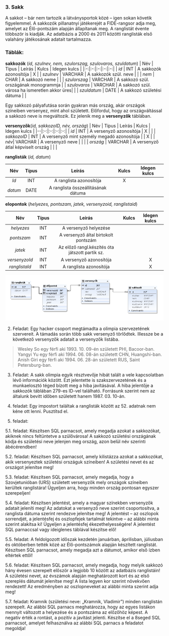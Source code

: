 ### 3. Sakk
A sakkot – bár nem tartozik a látványsportok közé – igen sokan követik figyelemmel.
A sakkozók pillanatnyi játékerejét a FIDE-rangsor adja meg, amelyet az Élő-pontszám alapján állapítanak meg. A ranglistát évente többször is kiadják. Az adatbázis a 2000 és 2011 közötti ranglisták első valahány játékosának adatait tartalmazza.

### Táblák:
**sakkozók** (*id, szulnev, nem, szulorszag, szulovaros, szuldatum*)
| Név | Típus | Leírás | Kulcs | Idegen kulcs |
|:-:|:-:|:-:|:-:|:-:|
| *id* | INT | A sakkozók azonosítója | X |
| *szulnev* | VARCHAR | A sakkozók szül. neve |  |
| *nem* | CHAR | A sakkozó neme |  |
| *szulorszag* | VARCHAR | A sakkozó szül. országának monogrammja |
| *szulovaros* | VARCHAR | A sakkozó szül. városa ha ismeretlen akkor üres|  |
| *szuldatum* | DATE | A sakkozó születési dátuma |  |

Egy sakkozó pályafutása során gyakran más ország, akár országok színeiben versenyez, mint
ahol született. Előfordul, hogy az országváltással a sakkozó neve is megváltozik. Ez jelenik
meg a **versenyzők** táblában.

**versenyzők**(*id, sakkozoID, név, ország*)
| Név | Típus | Leírás | Kulcs | Idegen kulcs |
|--|:-:|:-:|:-:|:-:|
| *id* | INT | A versenyző azonosítója | X |  |
| *sakkozoID* | INT | A versenyző mint személy megadó azonosítója |  | X |
| *név*| VARCHAR | A versenyző neve |  |  |
| *ország* | VARCHAR | A versenyző átlal képviselt ország |  |  |

__ranglisták__ (*id, datum*)

| Név | Típus | Leírás | Kulcs | Idegen kulcs |
|:-:|:-:|:-:|:-:|:-:|
| *Id* | INT | A ranglista azonosítója | X |  |
| *datum* | DATE | A ranglista összeállításának dátuma |  |  |

**elopontok** (_helyezes, pontszam, jatek, versenyzoid, ranglistaid_)

| Név | Típus | Leírás | Kulcs | Idegen kulcs |
|:-:|:-:|:-:|:-:|:-:|
| *helyezes* | INT | A versenyző helyezése |  |  |
| *pontszam* | INT | A versenyző által birtokolt pontszám |  |  |
| *jatek* | INT | Az előző rangl.készítés óta játszott partik sz. |  |  |
| *versenyzoId* | INT | A versenyző azonosítója |  | X |
| *ranglistaId* | INT | A ranglista azonosítója |  | X |


![](/képek/tábla.png)


2. Feladat:
Egy hacker csoport megtámadta a olimpia szervezetének szervereit. A támadás során több sakk versenyző törlődtek. Illessze be a következő versenyzők adatait a versenyzők listába.
>Wesley So egy férfi aki 1993. 10. 09-én született PHI, Bacoor-ban.
>Yangyi Yu egy férfi aki 1994. 06. 08-án született CHN, Huangshi-ban.
>Anish Giri egy férfi aki 1994. 06. 28-án született RUS, Saint Petersburg-ban.

3. Feladat:
A sakk olimpia egyik résztvevője hibát talált a vele kapcsolatban lévő információk között. Ezt jelentette is szakszervezetének és a munkaelosztó téged bízott meg a hiba javításával. A hiba jelentője a sakkozók táblában 279-es ID-vel található. Forrásunk szerint nem az általunk bevitt időben született hanem 1987. 03. 10-án.

4. feladat:
Egy impostort találtak a ranglisták között az 52. adatnak nem kéne ott lenni. Pusztítsd el.

5. feladat:

5.1. feladat:
Készítsen SQL parnacsot, amely megadja azokat a sakkozókat, akiknek nincs feltüntetve a szülővárosa! A sakkozó születési országának kódja és születési neve jelenjen meg ország, azon belül név szerinti ábécérendben!

5.2. feladat:
Készítsen SQL parnacsot, amely kilistázza azokat a sakkozókat, akik versenyeztek születési országuk színeiben! A születési nevet és az országot jelenítse meg!

5.3. feladat:
Készítsen SQL parnacsot, amely megadja, hogy a Szovjetunióban (URS) született versenyzők mely országok színeiben kerültek ranglistára! Ügyeljen arra, hogy minden ország pontosan egyszer szerepeljen!

5.4. feladat:
Készítsen jelentést, amely a magyar színekben versenyzők adatait jeleníti meg! Az adatokat a versenyző neve szerint csoportosítva, a ranglista dátuma szerint rendezve jelenítse meg! A jelentést – az oszlopok sorrendjét, a jelentésfej és oszlopfejek tartalmát tekintve – az alábbi minta szerint alakítsa ki! Ügyeljen a jelentésfej ékezethelyességére! A jelentést SQL parnaccsal vagy ideiglenes táblával készítse elő!

5.5. feladat:
A feldolgozott időszak kezdetén januárban, áprilisban, júliusban és októberben tették közé az Élő-pontszámok alapján készített ranglistát. Készítsen SQL parnacsot, amely megadja azt a dátumot, amikor első ízben eltértek ettől!

5.6. feladat:
Készítsen SQL parnacsot, amely megadja, hogy melyik sakkozó hány évesen szerepelt először a legjobb 10 között az adatbázis ranglistáin! A születési nevet, az évszámok alapján meghatározott kort és az első szereplés dátumát jelenítse meg! A lista legyen kor szerint növekvően rendezett! Az eredményben az oszlopneveket az alábbi minta szerint adja meg! 

5.7. feladat:
Kramnik (születési neve: „Kramnik, Vladimir”) minden ranglistán szerepelt. Az alábbi SQL parnacs meghatározza, hogy az egyes listákon mennyit változott a helyezése és a pontszáma az előzőhöz képest. A negatív érték a rontást, a pozitív a javítást jelenti. Készítse el a 8seged SQL parnacsot, amelyet felhasználva az alábbi SQL parnacs a feladatot megoldja!